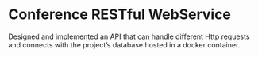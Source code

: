 # Conference RESTful WebService

Designed and implemented an API that can handle different Http requests and connects with the project’s database hosted in a docker container.
